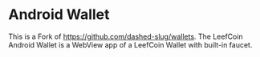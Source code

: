 # Android Wallet
This is a Fork of https://github.com/dashed-slug/wallets.
The LeefCoin Android Wallet is a WebView app of a LeefCoin Wallet with built-in faucet.
